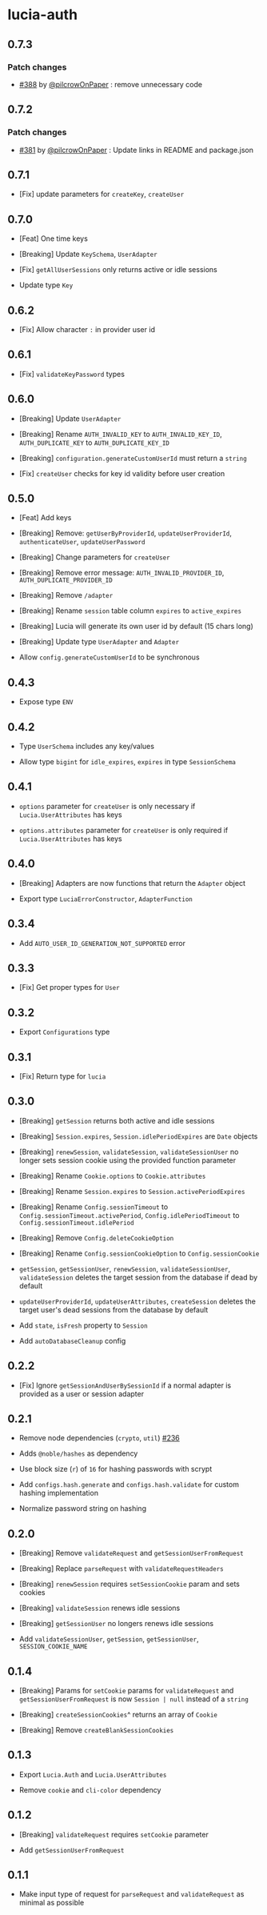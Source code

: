 # lucia-auth

## 0.7.3

### Patch changes

- [#388](https://github.com/pilcrowOnPaper/lucia/pull/388) by [@pilcrowOnPaper](https://github.com/pilcrowOnPaper) : remove unnecessary code

## 0.7.2

### Patch changes

- [#381](https://github.com/pilcrowOnPaper/lucia/pull/381) by [@pilcrowOnPaper](https://github.com/pilcrowOnPaper) : Update links in README and package.json

## 0.7.1

- [Fix] update parameters for `createKey`, `createUser`

## 0.7.0

- [Feat] One time keys

- [Breaking] Update `KeySchema`, `UserAdapter`

- [Fix] `getAllUserSessions` only returns active or idle sessions

- Update type `Key`

## 0.6.2

- [Fix] Allow character `:` in provider user id

## 0.6.1

- [Fix] `validateKeyPassword` types

## 0.6.0

- [Breaking] Update `UserAdapter`

- [Breaking] Rename `AUTH_INVALID_KEY` to `AUTH_INVALID_KEY_ID`, `AUTH_DUPLICATE_KEY` to `AUTH_DUPLICATE_KEY_ID`

- [Breaking] `configuration.generateCustomUserId` must return a `string`

- [Fix] `createUser` checks for key id validity before user creation

## 0.5.0

- [Feat] Add keys

- [Breaking] Remove: `getUserByProviderId`, `updateUserProviderId`, `authenticateUser`, `updateUserPassword`

- [Breaking] Change parameters for `createUser`

- [Breaking] Remove error message: `AUTH_INVALID_PROVIDER_ID`, `AUTH_DUPLICATE_PROVIDER_ID`

- [Breaking] Remove `/adapter`

- [Breaking] Rename `session` table column `expires` to `active_expires`

- [Breaking] Lucia will generate its own user id by default (15 chars long)

- [Breaking] Update type `UserAdapter` and `Adapter`

- Allow `config.generateCustomUserId` to be synchronous

## 0.4.3

- Expose type `ENV`

## 0.4.2

- Type `UserSchema` includes any key/values

- Allow type `bigint` for `idle_expires`, `expires` in type `SessionSchema`

## 0.4.1

- `options` parameter for `createUser` is only necessary if `Lucia.UserAttributes` has keys

- `options.attributes` parameter for `createUser` is only required if `Lucia.UserAttributes` has keys

## 0.4.0

- [Breaking] Adapters are now functions that return the `Adapter` object

- Export type `LuciaErrorConstructor`, `AdapterFunction`

## 0.3.4

- Add `AUTO_USER_ID_GENERATION_NOT_SUPPORTED` error

## 0.3.3

- [Fix] Get proper types for `User`

## 0.3.2

- Export `Configurations` type

## 0.3.1

- [Fix] Return type for `lucia`

## 0.3.0

- [Breaking] `getSession` returns both active and idle sessions

- [Breaking] `Session.expires`, `Session.idlePeriodExpires` are `Date` objects

- [Breaking] `renewSession`, `validateSession`, `validateSessionUser` no longer sets session cookie using the provided function parameter

- [Breaking] Rename `Cookie.options` to `Cookie.attributes`

- [Breaking] Rename `Session.expires` to `Session.activePeriodExpires`

- [Breaking] Rename `Config.sessionTimeout` to `Config.sessionTimeout.activePeriod`, `Config.idlePeriodTimeout` to `Config.sessionTimeout.idlePeriod`

- [Breaking] Remove `Config.deleteCookieOption`

- [Breaking] Rename `Config.sessionCookieOption` to `Config.sessionCookie`

- `getSession`, `getSessionUser`, `renewSession`, `validateSessionUser`, `validateSession` deletes the target session from the database if dead by default

- `updateUserProviderId`, `updateUserAttributes`, `createSession` deletes the target user's dead sessions from the database by default

- Add `state`, `isFresh` property to `Session`

- Add `autoDatabaseCleanup` config

## 0.2.2

- [Fix] Ignore `getSessionAndUserBySessionId` if a normal adapter is provided as a user or session adapter

## 0.2.1

- Remove node dependencies (`crypto`, `util`) [#236](https://github.com/pilcrowOnPaper/lucia/issues/236)

- Adds `@noble/hashes` as dependency

- Use block size (`r`) of `16` for hashing passwords with scrypt

- Add `configs.hash.generate` and `configs.hash.validate` for custom hashing implementation

- Normalize password string on hashing

## 0.2.0

- [Breaking] Remove `validateRequest` and `getSessionUserFromRequest`

- [Breaking] Replace `parseRequest` with `validateRequestHeaders`

- [Breaking] `renewSession` requires `setSessionCookie` param and sets cookies

- [Breaking] `validateSession` renews idle sessions

- [Breaking] `getSessionUser` no longers renews idle sessions

- Add `validateSessionUser`, `getSession`, `getSessionUser`, `SESSION_COOKIE_NAME`

## 0.1.4

- [Breaking] Params for `setCookie` params for `validateRequest` and `getSessionUserFromRequest` is now `Session | null` instead of a `string`

- [Breaking] `createSessionCookies`^ returns an array of `Cookie`

- [Breaking] Remove `createBlankSessionCookies`

## 0.1.3

- Export `Lucia.Auth` and `Lucia.UserAttributes`

- Remove `cookie` and `cli-color` dependency

## 0.1.2

- [Breaking] `validateRequest` requires `setCookie` parameter

- Add `getSessionUserFromRequest`

## 0.1.1

- Make input type of request for `parseRequest` and `validateRequest` as minimal as possible
